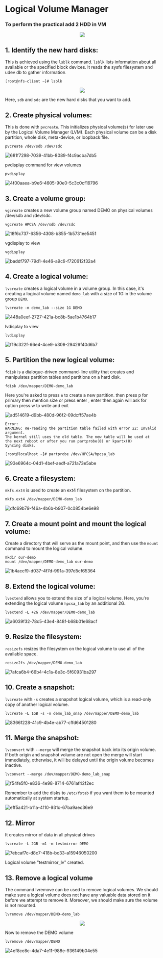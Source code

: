 # Logical Volume Manager

### To perform the practical add 2 HDD in VM

<p align="center">
    <img src=https://github.com/shubnimkar/Storage-and-Backup-Management/assets/46809421/52a7f9ba-f08e-434c-8f59-e7f2ede02561>
</p>

## 1. Identify the new hard disks:

This is achieved using the `lsblk` command. `lsblk` lists information about all available or the specified block devices. It reads the sysfs filesystem and udev db to gather information.


    [root@nfs-client ~]# lsblk
    
<p align="center">
<img src=https://github.com/shubnimkar/Storage-and-Backup-Management/assets/46809421/025521c0-9ffd-4869-92a6-69b4068dfb3a>
<p>

Here, `sdb` and `sdc` are the new hard disks that you want to add.

## 2. Create physical volumes:

This is done with `pvcreate`. This initializes physical volume(s) for later use by the Logical Volume Manager (LVM). Each physical volume can be a disk partition, whole disk, meta-device, or loopback file.


    pvcreate /dev/sdb /dev/sdc
   
![681f7298-7039-41bb-8089-f4c9acba7db5](https://github.com/shubnimkar/Storage-and-Backup-Management/assets/46809421/fd168069-b8d3-4ee1-bcde-cb4bd9ac7eb6)


pvdisplay command for view volumes

    pvdisplay

![4f00aaea-b9e6-4605-90e0-5c3c0cf19796](https://github.com/shubnimkar/Storage-and-Backup-Management/assets/46809421/c7a80e87-0474-4ccb-913f-cd6ff16d6db8)


## 3. Create a volume group:

`vgcreate` creates a new volume group named DEMO on physical volumes /dev/sdb and /dev/sdc.


    vgcreate HPCSA /dev/sdb /dev/sdc

![18f6c737-6356-4308-b855-1b5731ee5451](https://github.com/shubnimkar/Storage-and-Backup-Management/assets/46809421/810b9b5c-bb59-48da-ac5a-0df692949df2)


vgdisplay to view

    vgdisplay
![baddf797-79d1-4e46-a9c9-f720612f32a4](https://github.com/shubnimkar/Storage-and-Backup-Management/assets/46809421/b0134517-aec7-4356-b32b-62c58378c2cc)


## 4. Create a logical volume:

`lvcreate` creates a logical volume in a volume group. In this case, it's creating a logical volume named `demo_lab` with a size of 1G in the volume group `DEMO`.


    lvcreate -n demo_lab --size 1G DEMO

![448a0eef-2727-421a-bc8b-5ae1b4764b17](https://github.com/shubnimkar/Storage-and-Backup-Management/assets/46809421/a24d92b7-7b47-4b2d-8619-323a8d42a2a0)

lvdisplay to view

    lvdisplay

![f19c322f-66e4-4ce9-b309-29429f40d6b7](https://github.com/shubnimkar/Storage-and-Backup-Management/assets/46809421/c672fb27-3b2d-4df7-ab42-4a6e770c136b)


## 5. Partition the new logical volume:

`fdisk` is a dialogue-driven command-line utility that creates and manipulates partition tables and partitions on a hard disk.


    fdisk /dev/mapper/DEMO-demo_lab

Here you're asked to press `n` to create a new partition.
then press p for primary
then mention size or press enter , enter
then again will ask for option press w to write and exit

![ad514619-d9bb-480d-96f2-09dcff57ae4b](https://github.com/shubnimkar/Storage-and-Backup-Management/assets/46809421/2a99d319-401a-49ef-9edc-97eb73ae2b0b)


    Error:
    WARNING: Re-reading the partition table failed with error 22: Invalid argument.
    The kernel still uses the old table. The new table will be used at
    the next reboot or after you run partprobe(8) or kpartx(8)
    Syncing disks.
    
    [root@localhost ~]# partprobe /dev/HPCSA/hpcsa_lab

![93e6964c-04d1-4bef-aedf-a721a73e5abe](https://github.com/shubnimkar/Storage-and-Backup-Management/assets/46809421/4e154707-709e-41f5-b8b2-4d6a938cbfb1)


## 6. Create a filesystem:

`mkfs.ext4` is used to create an ext4 filesystem on the partition.


    mkfs.ext4 /dev/mapper/DEMO-demo_lab

![dfc69b79-f46a-4b6b-b907-0c0854be6e98](https://github.com/shubnimkar/Storage-and-Backup-Management/assets/46809421/19e23763-850f-4d44-a2bd-e8e4adb6ba63)


## 7. Create a mount point and mount the logical volume:

Create a directory that will serve as the mount point, and then use the `mount` command to mount the logical volume.


    mkdir our-demo
    mount /dev/mapper/DEMO-demo_lab our-demo
    
![1b4accf9-d037-4f7d-991a-397d5cf65364](https://github.com/shubnimkar/Storage-and-Backup-Management/assets/46809421/edf3fe04-15a7-4bf7-94a9-e27e4edeab1c)



## 8. Extend the logical volume:

`lvextend` allows you to extend the size of a logical volume. Here, you're extending the logical volume `hpcsa_lab` by an additional 2G.


    lvextend -L +2G /dev/mapper/DEMO-demo_lab

![a6039f32-78c5-43e4-848f-b68b01e68acf](https://github.com/shubnimkar/Storage-and-Backup-Management/assets/46809421/dd8f1db1-fcc4-4378-9b34-4c608fe6de3c)


## 9. Resize the filesystem:

`resizefs` resizes the filesystem on the logical volume to use all of the available space.


    resize2fs /dev/mapper/DEMO-demo_lab

![7afca6b4-66b4-4c1a-8e3c-5f60931ba297](https://github.com/shubnimkar/Storage-and-Backup-Management/assets/46809421/5039c443-4077-4006-9ae2-0d24eae2bfc5)


## 10. Create a snapshot:

`lvcreate` with `-s` creates a snapshot logical volume, which is a read-only copy of another logical volume.


    lvcreate -L 1GB -s -n demo_lab_snap /dev/mapper/DEMO-demo_lab

![8366f228-41c9-4b4e-ab77-cffd64501280](https://github.com/shubnimkar/Storage-and-Backup-Management/assets/46809421/e8dcb527-846f-4a44-8d87-801ce7db93f6)


## 11. Merge the snapshot:

`lvconvert` with `--merge` will merge the snapshot back into its origin volume. If both origin and snapshot volume are not open the merge will start immediately, otherwise, it will be delayed until the origin volume becomes inactive.

    lvconvert --merge /dev/mapper/DEMO-demo_lab_snap

![f54fe5f0-e836-4e98-8714-6761af42f2ec](https://github.com/shubnimkar/Storage-and-Backup-Management/assets/46809421/2554002e-ccde-434c-b4dd-901907f09a68)


Remember to add the disks to `/etc/fstab` if you want them to be mounted automatically at system startup.

![eff5a421-b11a-4110-931c-67ba9aec36e9](https://github.com/shubnimkar/Storage-and-Backup-Management/assets/46809421/d6d7072b-5019-44c3-b120-22b906322477)

## 12. Mirror

 It creates mirror of data in all physical  drives
 
    lvcreate -L 2GB -m1 -n testmirror DEMO

![7ebcaf7c-d8c7-418b-bc33-a15946050200](https://github.com/shubnimkar/Storage-and-Backup-Management/assets/46809421/17bb1f36-7fd6-420a-b02f-4a711560b190)

  Logical volume "testmirror_lv" created.

## 13. Remove a logical volume

The command lvremove can be used to remove logical volumes. We should make sure a logical volume does not have any valuable data stored on it before we attempt to remove it. Moreover, we should make sure the volume is not mounted.

    lvremove /dev/mapper/DEMO-demo_lab
    
<p align="center">
<img src=https://github.com/shubnimkar/Storage-and-Backup-Management/assets/46809421/512e7080-6899-4561-8bad-54fc92ad032b>
<p>

Now to remove the DEMO volume

    lvremove /dev/mapper/DEMO
    
![4ef8ce8c-4da7-4e11-988e-936149b04e55](https://github.com/shubnimkar/Storage-and-Backup-Management/assets/46809421/84dde010-c3d5-4a56-aa2f-bc8b8d06c837)

